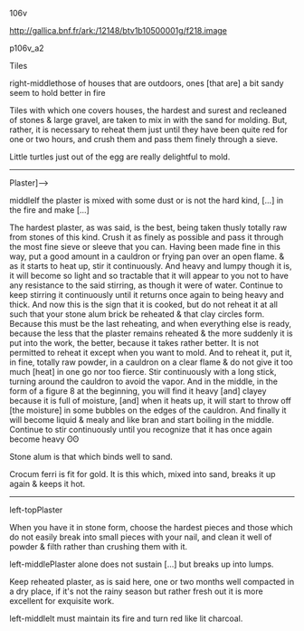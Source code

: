 106v

http://gallica.bnf.fr/ark:/12148/btv1b10500001g/f218.image

p106v_a2

Tiles

right-middlethose of houses that are outdoors, ones [that are] a bit sandy seem to hold better in fire

Tiles with which one covers houses, the hardest and surest and recleaned of stones &amp; large gravel, are taken to mix in with the sand for molding. But, rather, it is necessary to reheat them just until they have been quite red for one or two hours, and crush them and pass them finely through a sieve.

Little turtles just out of the egg are really delightful to mold.

---------

Plaster]-->

middleIf the plaster is mixed with some dust or is not the hard kind, [...] in the fire and make [...]

The hardest plaster, as was said, is the best, being taken thusly totally raw from stones of this kind. Crush it as finely as possible and pass it through the most fine sieve or sleeve that you can. Having been made fine in this way, put a good amount in a cauldron or frying pan over an open flame. &amp; as it starts to heat up, stir it continuously. And heavy and lumpy though it is, it will become so light and so tractable that it will appear to you not to have any resistance to the said stirring, as though it were of water. Continue to keep stirring it continuously until it returns once again to being heavy and thick. And now this is the sign that it is cooked, but do not reheat it at all such that your stone alum brick be reheated &amp; that clay circles form. Because this must be the last reheating, and when everything else is ready, because the less that the plaster remains reheated &amp; the more suddenly it is put into the work, the better, because it takes rather better. It is not permitted to reheat it except when you want to mold. And to reheat it, put it, in fine, totally raw powder, in a cauldron on a clear flame &amp; do not give it too much [heat] in one go nor too fierce. Stir continuously with a long stick, turning around the cauldron to avoid the vapor. And in the middle, in the form of a figure 8 at the beginning, you will find it heavy [and] clayey because it is full of moisture, [and] when it heats up, it will start to throw off [the moisture] in some bubbles on the edges of the cauldron. And finally it will become liquid &amp; mealy and like bran and start boiling in the middle. Continue to stir continuously until you recognize that it has once again become heavy ʘʘ

Stone alum is that which binds well to sand.

Crocum ferri is fit for gold. It is this which, mixed into sand, breaks it up again &amp; keeps it hot.

---------

left-topPlaster

When you have it in stone form, choose the hardest pieces and those which do not easily break into small pieces with your nail, and clean it well of powder &amp; filth rather than crushing them with it.

left-middlePlaster alone does not sustain [...] but breaks up into lumps.





Keep reheated plaster, as is said here, one or two months well compacted in a dry place, if it's not the rainy season but rather fresh out it is more excellent for exquisite work.



left-middleIt must maintain its fire and turn red like lit charcoal.
